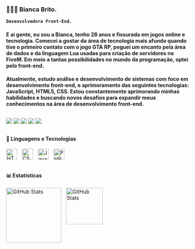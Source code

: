### 👩🏻‍💻 Bianca Brito.
**`Desenvolvedora Front-End.`**

#### E ai gente, eu sou a Bianca, tenho 28 anos e fissurada em jogos online e tecnologia. Comecei a gostar da área de tecnologia mais afundo quando tive o primeiro contato com o jogo GTA RP, peguei um encanto pela área de dados e da linguagem Lua usadas para criação de servidores no FiveM. Em meio a tantas possibilidades no mundo da programação, optei pelo front-end.

#### Atualmente, estudo análise e desenvolvimento de sistemas com foco em desenvolvimento front-end, e aprimoramento das seguintes tecnologias: JavaScript, HTML5, CSS. Estou constantemente aprimorando minhas habilidades e buscando novos desafios para expandir meus conhecimentos na área de desenvolvimento front-end.

##
<div>
<a href="https://www.linkedin.com/in/biancabritorec" target="_blank"><img src="https://img.shields.io/badge/-LinkedIn-%230077B5?style=for-the-badge&logo=linkedin&logoColor=white" target="_blank"></a> 
<a href="https://www.twitch.tv/brisaavlr" target="_blank"><img src="https://img.shields.io/badge/Twitch-9146FF?style=for-the-badge&logo=twitch&logoColor=white" target="_blank"></a>
<a href = "mailto:biancabritorec.gmail.com"><img src="https://img.shields.io/badge/-Gmail-%23333?style=for-the-badge&logo=gmail&logoColor=white" target="_blank"></a>
<a href="https://www.instagram.com/biabtx/"target=_blank><img src="https://img.shields.io/badge/Instagram-E4405F?style=for-the-badge&logo=instagram&logoColor=white"></a>
<a href="https://discord.gg/uwwMmU32Pv" target="_blank"><img src="https://img.shields.io/badge/Discord-7289DA?style=for-the-badge&logo=discord&logoColor=white" target="_blank"></a>
</div>


##
#### 🤖 Linguagens e Tecnologias

<img 
    align="left" 
    alt="HTML"
    title="HTML" 
    width="30px" 
    style="padding-right: 10px;" 
    src="https://cdn.jsdelivr.net/gh/devicons/devicon@latest/icons/html5/html5-original.svg" 
/>
<img 
    align="left" 
    alt="CSS" 
    title="CSS"
    width="30px" 
    style="padding-right: 10px;" 
    src="https://cdn.jsdelivr.net/gh/devicons/devicon@latest/icons/css3/css3-original.svg" 
/>
<img 
    align="left" 
    alt="JavaScript" 
    title="JavaScript"
    width="30px" 
    style="padding-right: 10px;" 
    src="https://cdn.jsdelivr.net/gh/devicons/devicon@latest/icons/javascript/javascript-original.svg" 
/>
<img 
    align="left" 
    alt="PHP" 
    title="PHP"
    width="30px" 
    style="padding-right: 10px;" 
    src="https://cdn.jsdelivr.net/gh/devicons/devicon@latest/icons/php/php-original.svg"  
/>
<br/>
<br/>


##
#### 📊 Estatísticas

<p>
  <img 
    align="left" 
    alt="GitHub Stats" 
    height="150" 
    style="padding-right: 10px;" 
    src="https://github-readme-stats.vercel.app/api?username=BiancaSBrito&show_icons=true&theme=tokyonight&include_all_commits=true&locale=pt-br" 
  />

<img 
      align="left" 
      alt="GitHub Stats" 
      height="100" 
      src="https://github-readme-stats.vercel.app/api/top-langs/?username=BiancaSBrito&theme=tokyonight&layout=compact&custom_title=Tecnologias&langs_count=9" 
  />

</p>
